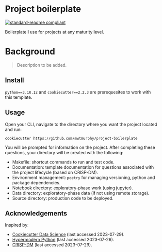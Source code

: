 # Project boilerplate

[![standard-readme compliant](https://img.shields.io/badge/readme%20style-standard-brightgreen.svg?style=flat-square)](https://github.com/RichardLitt/standard-readme)

Boilerplate I use for projects at any maturity level.

# Background

> Description to be added.

## Install

`python==3.10.12` and `cookiecutter==2.2.3` are prerequesites to work with this template.

## Usage

Open your CLI, navigate to the directory where you want the project located and run:

```
cookiecutter https://github.com/mwtmurphy/project-boilerplate
```

You will be prompted for information on the project. After completing these questions, your directory will be created with the following:

- Makefile: shortcut commands to run and test code.
- Documentation: template documentation for questions associated with the project lifecycle (based on CRISP-DM).
- Environment management: `poetry` for managing versioning, python and package dependencies.
- Notebook directory: exploratory-phase work (using jupyter).
- Data directory: exploratory-phase data (if not using remote storage).
- Source directory: production code to be deployed.

## Acknowledgements

Inspired by:
- [Cookiecutter Data Science](https://drivendata.github.io/cookiecutter-data-science/) (last accessed 2023-07-29).
- [Hypermodern Python](https://medium.com/@cjolowicz/hypermodern-python-d44485d9d769) (last accessed 2023-07-29).
- [CRISP-DM](https://www.datascience-pm.com/crisp-dm-2/) (last accessed 2023-07-29).
